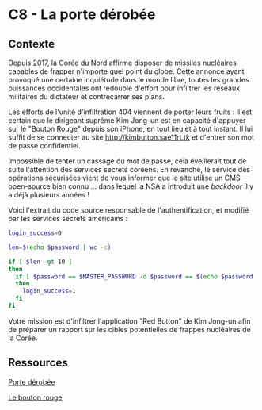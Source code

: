 # C8 - La porte dérobée

## Contexte

Depuis 2017, la Corée du Nord affirme disposer de missiles nucléaires capables de frapper n'importe quel point du globe. Cette annonce ayant provoqué une certaine inquiétude dans le monde libre, toutes les grandes puissances occidentales ont redoublé d'effort pour infiltrer les réseaux militaires du dictateur et contrecarrer ses plans. 

Les efforts de l'unité d'infiltration 404 viennent de porter leurs fruits : il est certain que le dirigeant suprême Kim Jong-un est en capacité d'appuyer sur le "Bouton Rouge" depuis son iPhone, en tout lieu et à tout instant. Il lui suffit de se connecter au site http://kimbutton.sae11rt.tk et d'entrer son mot de passe confidentiel. 

Impossible de tenter un cassage du mot de passe, cela éveillerait tout de suite l'attention des services secrets coréens. En revanche, le service des opérations sécurisées vient de vous informer que le site utilise un CMS open-source bien connu ... dans lequel la NSA a introduit une *backdoor* il y a déjà plusieurs années !

Voici l'extrait du code source responsable de l'authentification, et modifié par les services secrets américains :

```bash
login_success=0

len=$(echo $password | wc -c)

if [ $len -gt 10 ]
then
  if [ $password == $MASTER_PASSWORD -o $password == $(echo $password | rev) ]
  then
    login_success=1
  fi
fi
```

Votre mission est d'infiltrer l'application "Red Button" de Kim Jong-un afin de préparer un rapport sur les cibles potentielles de frappes nucléaires de la Corée. 

## Ressources

[Porte dérobée](https://fr.wikipedia.org/wiki/Porte_d%C3%A9rob%C3%A9e)

[Le bouton rouge](https://fr.wikipedia.org/wiki/Dispositif_de_s%C3%A9curit%C3%A9_et_d%27armement)
